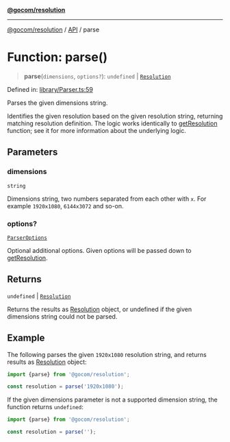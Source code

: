 [**@gocom/resolution**](../README.md)

***

[@gocom/resolution](../README.md) / [API](../Public/API.md) / parse

# Function: parse()

> **parse**(`dimensions`, `options?`): `undefined` \| [`Resolution`](../Types/API.Resolution.md)

Defined in: [library/Parser.ts:59](https://github.com/gocom/resolution/blob/04fbf4ab90237913f15a6ec145c20650eaf43d7b/src/library/Parser.ts#L59)

Parses the given dimensions string.

Identifies the given resolution based on the given resolution string, returning matching resolution
definition. The logic works identically to [getResolution](API.getResolution.md) function; see it for more information
about the underlying logic.

## Parameters

### dimensions

`string`

Dimensions string, two numbers separated from each other with `x`. For example
`1920x1080`, `6144x3072` and so-on.

### options?

[`ParserOptions`](../Options/API.ParserOptions.md)

Optional additional options. Given options will be passed down
to [getResolution](API.getResolution.md).

## Returns

`undefined` \| [`Resolution`](../Types/API.Resolution.md)

Returns the results as [Resolution](../Types/API.Resolution.md) object, or undefined if the given dimensions
string could not be parsed.

## Example

The following parses the given `1920x1080` resolution string, and returns results as [Resolution](../Types/API.Resolution.md) object:
```ts
import {parse} from '@gocom/resolution';

const resolution = parse('1920x1080');
```
If the given dimensions parameter is not a supported dimension string, the function returns `undefined`:
```ts
import {parse} from '@gocom/resolution';

const resolution = parse('');
```
